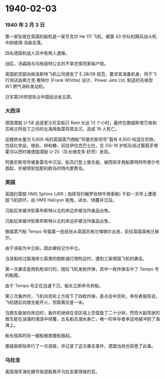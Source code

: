 # 1940-02-03

### 1940 年 2 月 3 日

第一架坠毁在英国的敌机是一架亨克尔 He 111 飞机，被第 43
中队的飓风战斗机中尉彼得·汤森击落。

四名德国机组人员中有两人遇难。

战后，汤森因与玛格丽特公主的不幸恋情而家喻户晓。

英国航空部向格洛斯特飞机公司颁发了 E.28/39
规范，要求其准备机身，用于飞行测试由弗兰克·惠特尔 (Frank Whittle)
设计、Power Jets Ltd. 制造的先锋型 W.1 燃气涡轮发动机。

日军第26师团攻占中国绥远省五原。

### 大西洋

德国潜艇 U-58 追逐爱沙尼亚船只 Reet 长达 13
个小时，最终在挪威斯塔万格和苏格兰阿伯丁之间的北海用鱼雷将其击沉，造成
18 人死亡。

这艘排水量为 6,805 吨的英国蒸汽商船"阿曼尼斯坦号"载有 8,500
吨混合货物，包括化学品、铁轨、锌和糖，前往伊拉克巴士拉，在 OG-16
护航队经过葡萄牙塔霍河以西时被德国潜艇 U-25（队长维克多·舒茨）发现。

阿曼尼斯坦号被鱼雷击中沉没，船员们登上救生艇，被西班牙商船蒙特阿布里尔号救起，并被带到加那利群岛的特内里费岛。

### 英国

英国扫雷舰 HMS Sphinx (J69；指挥官约翰罗伯特牛顿泰勒)
于前一天早上遭德国飞机损坏，由 HMS Halcyon 拖曳，进水、倾覆并沉没。

沉船后来被冲到莱布斯特以北的岸边并被当作废品出售。

沉船后来被冲到莱布斯特以北的岸边并被当作废品出售。

挪威蒸汽船 Tempo
号载着一批纸张从英国苏格兰梅锡尔出发，前往英国英格兰赫尔。

由于该船为中立船，因此被标记为中立。

当该船经过距海岸七英里的朗斯通灯塔附近时，遭到三架德国飞机的袭击。

第一次袭击是用机枪进行的，随后飞机发射炸弹，其中一枚炸弹击中了 Tempo
号的船尾。

由于 Tempo 号正在迅速下沉，船长立即命令弃船。

第三次轰炸时，飞机向货轮上方投下了四枚炸弹，差点击中货轮。幸存者报告说，飞机随后向救生艇开火，但距离仅差一米。

当救生艇驶向岸边时，轰炸机继续在该区域上空盘旋了二十分钟，然而大副驾驶的救生艇在汹涌的海浪中倾覆，五名船员溺水身亡，唯一的幸存者幸运地被冲到了海滩上。

船长指挥的另一艘船被救援船救起。

挪威奥斯陆举行了一次调查，并记录了这次袭击事件，德国当局也获悉了此事。

### 乌拉圭

美国海军海伦娜号驱逐舰离开乌拉圭蒙得维的亚。